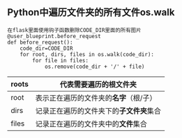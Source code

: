 ## Python中遍历文件夹的所有文件os.walk

```
在flask里面使用钩子函数删除CODE_DIR里面的所有图片
@user_blueprint.before_request
def before_request():
    code_dir=CODE_DIR
    for root, dirs, files in os.walk(code_dir):
        for file in files:
            os.remove(code_dir + '/' + file)
```

| roots | 代表需要遍历的根文件夹                   |
| ----- | ---------------------------------------- |
| root  | 表示正在遍历的文件夹的**名字**（根/子）  |
| dirs  | 记录正在遍历的文件夹下的**子文件夹**集合 |
| files | 记录正在遍历的文件夹中的**文件**集合     |